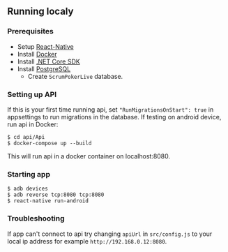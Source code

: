 ## Running localy
### Prerequisites
- Setup [React-Native](https://facebook.github.io/react-native/docs/getting-started.html)
- Install [Docker](https://www.docker.com/get-started)
- Install [.NET Core SDK](https://www.microsoft.com/net/download)
- Install [PostgreSQL](https://www.enterprisedb.com/downloads/postgres-postgresql-downloads)
    - Create ```ScrumPokerLive``` database.
### Setting up API
If this is your first time running api, set ```"RunMigrationsOnStart": true``` in appsettings to run migrations in the database.
If testing on android device, run api in Docker:
```
$ cd api/Api
$ docker-compose up --build
```
This will run api in a docker container on localhost:8080.
### Starting app
```
$ adb devices
$ adb reverse tcp:8080 tcp:8080
$ react-native run-android
```
### Troubleshooting
If app can't connect to api try changing `apiUrl` in `src/config.js` to your local ip address for example `http://192.168.0.12:8080`.
